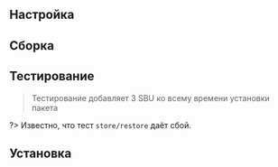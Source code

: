 <pkg :name="'tar'" instsize showsbu2></pkg>

## Настройка

<package-script :package="'tar'" :type="'configure'"></package-script>

## Сборка

<package-script :package="'tar'" :type="'build'"></package-script>

## Тестирование

<package-script :package="'tar'" :type="'test'"></package-script>

> Тестирование добавляет 3 SBU ко всему времени установки пакета

?> Известно, что тест `store/restore` даёт сбой.

## Установка

<package-script :package="'tar'" :type="'install'"></package-script>

<script>
	new Vue({ el: '#main' })
</script>
